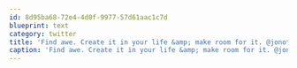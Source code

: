 ```yaml
---
id: 8d95ba68-72e4-4d0f-9977-57d61aac1c7d
blueprint: text
category: twitter
title: 'Find awe. Create it in your life &amp; make room for it. @jonothanfields #wds'
caption: 'Find awe. Create it in your life &amp; make room for it. @jonothanfields <span class="hashtag hashtag_local">#<a href="http://tweettemp.darylchymko.ca/?tag=wds">wds</a>'
---
```

